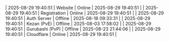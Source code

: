 | 2025-08-29 19:40:51 | Website | Online | 2025-08-29 19:40:51 |
| 2025-08-29 19:40:51 | Registration | Online | 2025-08-29 19:40:51 |
| 2025-08-29 19:40:51 | Auth Server | Offline | 2025-08-18 09:33:31 |
| 2025-08-29 19:40:51 | Kezan (PvE) | Offline | 2025-08-03 17:58:02 |
| 2025-08-29 19:40:51 | Gurubashi (PvP) | Offline | 2025-08-23 21:44:06 |
| 2025-08-29 19:40:51 | Cloudflare | Online | 2025-08-29 19:40:51 |
